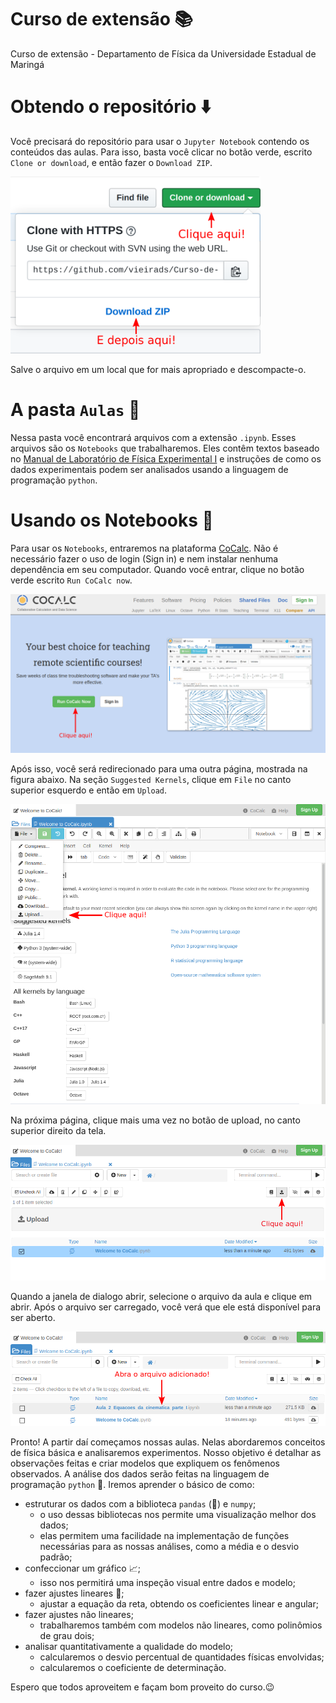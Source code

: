 # Curso de extensão :books:

Curso de extensão - Departamento de Física da Universidade Estadual de Maringá

# Obtendo o repositório :arrow_down:

Você precisará do repositório para usar o ``Jupyter Notebook`` contendo os conteúdos das aulas. Para isso, basta você clicar no botão verde, escrito ``Clone or download``, e então fazer o ``Download ZIP``. 

<!-- <div align=center> -->
<img src='figures/git1.png' alt='Instruções para baixar o repositório.' width=400>
<!-- </div> -->

Salve o arquivo em um local que for mais apropriado e descompacte-o.

# A pasta ``Aulas`` :open_file_folder:

Nessa pasta você encontrará arquivos com a extensão ``.ipynb``. Esses arquivos são os ``Notebooks`` que trabalharemos. Eles contêm textos baseado no [Manual de Laboratório de Física Experimental I](http://site.dfi.uem.br/wp-content/uploads/2018/04/Manual-de-Laborat%C3%B3rio-de-F%C3%ADsica-Experimental-I.pdf) e instruções de como os dados experimentais podem ser analisados usando a linguagem de programação ``python``.

# Usando os Notebooks :notebook_with_decorative_cover:

Para usar os ``Notebooks``, entraremos na plataforma [CoCalc](https://cocalc.com/). Não é necessário fazer o uso de login (Sign in) e nem instalar nenhuma dependência em seu computador. Quando você entrar, clique no botão verde escrito ``Run CoCalc now``.

![Página inicial do CoCalc.](figures/cocalc1.png 'Página inicial do CoCalc.')

Após isso, você será redirecionado para uma outra página, mostrada na figura abaixo. Na seção ``Suggested Kernels``, clique em ``File`` no canto superior esquerdo e então em ``Upload``.

![Selecionando o Kernel](figures/cocalc2.png 'Selecionando o Kernel.')

Na próxima página, clique mais uma vez no botão de upload, no canto superior direito da tela.

![Upload do Notebook](figures/cocalc3.png 'Upload do Notebook.')

Quando a janela de dialogo abrir, selecione o arquivo da aula e clique em abrir. Após o arquivo ser carregado, você verá que ele está disponível para ser aberto. 

![Abrindo o arquivo adicionado](figures/cocalc4.png 'Abrindo o arquivo adicionado.')

Pronto! A partir daí começamos nossas aulas. Nelas abordaremos conceitos de física básica e analisaremos experimentos. Nosso objetivo é detalhar as observações feitas e criar modelos que expliquem os fenômenos observados. A análise dos dados serão feitas na linguagem de programação ``python`` :snake:. Iremos aprender o básico de como:
- estruturar os dados com a biblioteca ``pandas`` (:panda_face:) e ``numpy``;
    - o uso dessas bibliotecas nos permite uma visualização melhor dos dados;
    - elas permitem uma facilidade na implementação de funções necessárias para as nossas análises, como a média e o desvio padrão;
- confeccionar um gráfico :chart_with_upwards_trend:;
    - isso nos permitirá uma inspeção visual entre dados e modelo;
- fazer ajustes lineares :triangular_ruler:;
    - ajustar a equação da reta, obtendo os coeficientes linear e angular;
- fazer ajustes não lineares;
    - trabalharemos também com modelos não lineares, como polinômios de grau dois;
- analisar quantitativamente a qualidade do modelo;
    - calcularemos o desvio percentual de quantidades físicas envolvidas;
    - calcularemos o coeficiente de determinação.

Espero que todos aproveitem e façam bom proveito do curso.:wink: